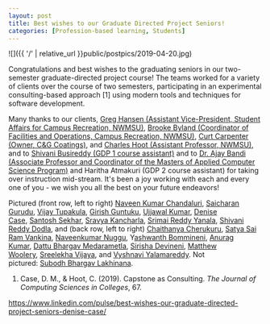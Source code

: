 ```yaml
---
layout: post
title: Best wishes to our Graduate Directed Project Seniors!
categories: [Profession-based learning, Students]
---
```


![]({{ '/' | relative_url }}public/postpics/2019-04-20.jpg)

<div id="ember4322" class="ember-view">
<div class="reader-article-content" dir="ltr">
<div id="ember4322" class="ember-view">
<div class="reader-article-content" dir="ltr">
<div id="ember9988" class="ember-view">
<div class="reader-article-content" dir="ltr">
<p>Congratulations and best wishes to the graduating seniors in our two-semester graduate-directed project course! The teams worked for a variety of clients over the course of two semesters, participating in an experimental consulting-based approach [1] using modern tools and techniques for software development.</p>
<p>Many thanks to our clients,&nbsp;<a href="https://www.linkedin.com/in/greg-hansen-4a394410/" target="_blank" rel="noopener">Greg Hansen (Assistant Vice-President, Student Affairs for Campus Recreation, NWMSU)</a>,&nbsp;<a href="https://www.linkedin.com/in/brooke-byland-282097117/" target="_blank" rel="noopener">Brooke Byland (Coordinator of Facilities and Operations, Campus Recreation, NWMSU)</a>,&nbsp;<a href="https://www.linkedin.com/in/curt-carpenter-b8b899b/" target="_blank" rel="noopener">Curt Carpenter (Owner, C&amp;G Coatings)</a>, and&nbsp;<a href="https://www.nwmissouri.edu/csis/directory/hoot.htm" target="_blank" rel="nofollow noopener">Charles Hoot (Assistant Professor, NWMSU)</a>, and to&nbsp;<a href="https://www.linkedin.com/in/shivani-busireddy/" target="_blank" rel="noopener">Shivani Busireddy (GDP 1 course assistant)</a>&nbsp;and to&nbsp;<a href="https://www.linkedin.com/in/ajay-bandi-6ab7b162/" target="_blank" rel="noopener">Dr. Ajay Bandi (Associate Professor and Coordinator of the Masters of Applied Computer Science Program)</a>&nbsp;and Haritha Atmakuri (GDP 2 course assistant) for taking over instruction mid-stream. It's been a joy working with each and every one of you - we wish you all the best on your future endeavors!</p>
<p>Pictured (front row, left to right)&nbsp;<a href="https://www.linkedin.com/in/chvnaveenkumar/" target="_blank" rel="noopener">Naveen Kumar Chandaluri</a>,&nbsp;<a href="https://www.linkedin.com/in/charan-gurudu/" target="_blank" rel="noopener">Saicharan Gurudu</a>,&nbsp;<a href="https://www.linkedin.com/in/vijaytupakula/" target="_blank" rel="noopener">Vijay Tupakula</a>,&nbsp;<a href="https://www.linkedin.com/in/girish-guntuku-044010128/" target="_blank" rel="noopener">Girish Guntuku</a>,&nbsp;<a href="https://www.linkedin.com/in/ujjawal-kumar-64510991/" target="_blank" rel="noopener">Ujjawal Kumar</a>,&nbsp;<a href="https://www.linkedin.com/in/denisecase/" target="_blank" rel="noopener">Denise Case</a>,&nbsp;<a href="https://www.linkedin.com/in/santoshsekhar330/" target="_blank" rel="noopener">Santosh Sekhar</a>,&nbsp;<a href="https://www.linkedin.com/in/kancharla-sravya-a891a8104/" target="_blank" rel="noopener">Sravya Kancharla</a>,&nbsp;<a href="https://www.linkedin.com/in/srimai-reddy-yanala-a1077314a/" target="_blank" rel="noopener">Srimai Reddy Yanala</a>,&nbsp;<a href="https://www.linkedin.com/in/shivani-reddy-650002137/" target="_blank" rel="noopener">Shivani Reddy Dodla</a>, and (back row, left to right)&nbsp;<a href="https://www.linkedin.com/in/chaithanyacherukuru/" target="_blank" rel="noopener">Chaithanya Cherukuru</a>,&nbsp;<a href="https://www.linkedin.com/in/vankina-satya-sai-ram-3696b0148/" target="_blank" rel="noopener">Satya Sai Ram Vankina</a>,&nbsp;<a href="https://www.linkedin.com/in/naveennuggu/" target="_blank" rel="noopener">Naveenkumar Nuggu</a>, Y<a href="https://www.linkedin.com/in/yashwanth-bommineni-465781158/" target="_blank" rel="noopener">ashwanth Bommineni</a>,&nbsp;<a href="https://www.linkedin.com/in/anurag-k-495a0ba9/" target="_blank" rel="noopener">Anurag Kumar</a>,&nbsp;<a href="https://www.linkedin.com/in/dattu-bhargav-medarametla-8b8780158/" target="_blank" rel="noopener">Dattu Bhargav Medarametla</a>,&nbsp;<a href="https://www.linkedin.com/in/sirisha-devineni-86a60251/" target="_blank" rel="noopener">Sirisha Devineni</a>,&nbsp;<a href="https://www.linkedin.com/in/matthew-woolery-95600b106/" target="_blank" rel="noopener">Matthew Woolery</a>,&nbsp;<a href="https://www.linkedin.com/in/sreelekha-vijaya-010463179/" target="_blank" rel="noopener">Sreelekha Vijaya</a>, and&nbsp;<a href="https://www.linkedin.com/in/vyshnavi-yalamareddy-01174816b/" target="_blank" rel="noopener">Vyshnavi Yalamareddy</a>. Not pictured:&nbsp;<a href="https://www.linkedin.com/in/subodh-bhargav-lakhinana-85077b158/" target="_blank" rel="noopener">Subodh Bhargav Lakhinana</a>.</p>
<ol>
<li>Case, D. M., &amp; Hoot, C. (2019). Capstone as Consulting.<em>&nbsp;The Journal of Computing Sciences in Colleges</em>, 67.</li>
</ol>
</div>
</div>
</div>
</div>
</div>
</div>


<a href="https://www.linkedin.com/pulse/best-wishes-our-graduate-directed-project-seniors-denise-case/">https://www.linkedin.com/pulse/best-wishes-our-graduate-directed-project-seniors-denise-case/</a>